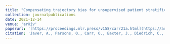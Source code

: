 ```yaml
---
title: "Compensating trajectory bias for unsupervised patient stratification using adversarial recurrent neural networks"
collection: journalpublications
date: 2021-12-14
venue: 'arXiv'
paperurl: '[https://proceedings.mlr.press/v158/carr21a.html](https://arxiv.org/abs/2112.07239)'
citation: 'Javer, A., Parsons, O., Carr, O., Baxter, J., Diedrich, C., Elçi, E., ... & Dürichen, R. (2021). Compensating trajectory bias for unsupervised patient stratification using adversarial recurrent neural networks. arXiv preprint.'
---
```


